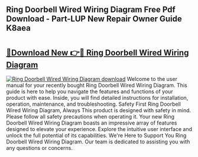 ## Ring Doorbell Wired Wiring Diagram Free Pdf Download - Part-LUP New Repair Owner Guide K8aea

# <h2><a href="http://dficv4.blite.top/?on=Ring+Doorbell+Wired+Wiring+Diagram">🔗Download New 👉🔴 Ring Doorbell Wired Wiring Diagram</a></h2>

[![Ring Doorbell Wired Wiring Diagram download](https://i.imgur.com/lujVjoI.png)](http://dficv4.blite.top/?on=Ring+Doorbell+Wired+Wiring+Diagram)
Welcome to the user manual for your recently bought Ring Doorbell Wired Wiring Diagram. This guide is here to help you navigate the features and functions of your product with ease. Inside, you will find detailed instructions for installation, operation, maintenance, and troubleshooting. Safety First Ring Doorbell Wired Wiring Diagram, Always This product is designed with safety in mind. Please follow all safety precautions when operating it. Your new Ring Doorbell Wired Wiring Diagram boasts an impressive array of features designed to elevate your experience. Explore the intuitive user interface and unlock the full potential of its capabilities. We're Here to Support You Ring Doorbell Wired Wiring Diagram. Our team is dedicated to assisting you with any questions or concerns.
